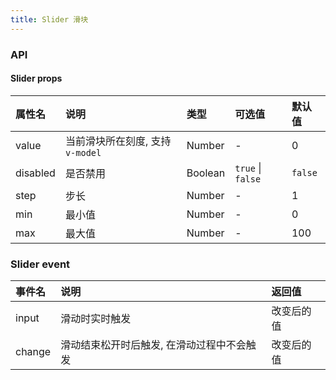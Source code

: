 ```yaml
---
title: Slider 滑块
---
```


<ClientOnly>
  <slider-page />
</ClientOnly>

### API

#### Slider props

|  属性名 | 说明 | 类型 | 可选值 | 默认值 |
| :------------ | :------------ | :------------ | :------------ | :------------ |
| value | 当前滑块所在刻度, 支持 `v-model`  | Number | - | 0 |
| disabled | 是否禁用 | Boolean | `true` \| `false` | `false` |
| step | 步长 | Number | - | 1 |
| min | 最小值 | Number | - | 0 |
| max | 最大值 | Number | - | 100 |

### Slider event

| 事件名 | 说明 | 返回值 |
| :------------ | :------------ | :------------ |
| input | 滑动时实时触发 | 改变后的值 |
| change | 滑动结束松开时后触发, 在滑动过程中不会触发 | 改变后的值 |